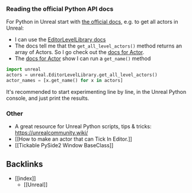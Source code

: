 ### Reading the official Python API docs
For Python in Unreal start with [the official docs](https://docs.unrealengine.com/5.0/en-US/PythonAPI/),
e.g. to get all actors in Unreal:
- I can use the [EditorLevelLibrary docs](https://docs.unrealengine.com/5.1/en-US/PythonAPI/class/EditorLevelLibrary.html)
- The docs tell me that the `get_all_level_actors()` method returns an array of Actors. So I go check out the [docs for Actor](https://docs.unrealengine.com/5.0/en-US/PythonAPI/class/Actor.html?highlight=actor#unreal.Actor).
- The [docs for Actor](https://docs.unrealengine.com/5.0/en-US/PythonAPI/class/Actor.html?highlight=actor#unreal.Actor) show I can run a `get_name()` method
```python
import unreal
actors = unreal.EditorLevelLibrary.get_all_level_actors()
actor_names = [x.get_name() for x in actors]
```
It's recommended to start experimenting line by line, in the Unreal Python console, and just print the results.

### Other 
* A great resource for Unreal Python scripts, tips & tricks: https://unrealcommunity.wiki/
* [[How to make an actor that can Tick In Editor.]]
* [[Tickable PySide2 Window BaseClass]]

## Backlinks
* [[index]]
	* [[Unreal]]

